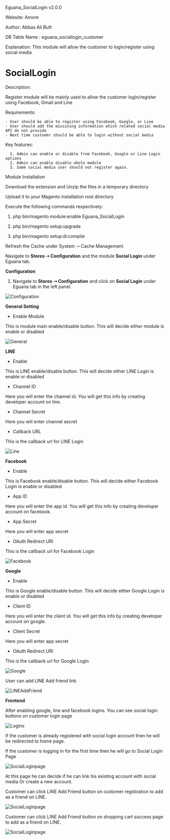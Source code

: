 Eguana_SocialLogin v2.0.0

Website: Amore

Author: Abbas Ali Butt

DB Table Name : eguana_sociallogin_customer
 
Explanation: This module will allow the customer to login/register using social media

# SocialLogin

Description:

Register module will be mainly used to allow the customer login/register using Facebook, Gmail and Line

Requirements:

    - User should be able to register using Facebook, Google, or Line
    - User should add the missining information which related social media API do not provide
    - Next time custoemr should be able to login without social media


Key features:

      1. Admin can enable or disable from Facebook, Google or Line Login options
      2. Admin can enable disable whole module
      3. Same social media user should not register again. 

Module Installation

Download the extension and Unzip the files in a temporary directory

Upload it to your Magento installation root directory

Execute the following commands respectively:

1.  php bin/magento module:enable Eguana_SocialLogin

2.  php bin/magento setup:upgrade

3.  php bin/magento setup:di:compile

Refresh the Cache under System ⇾ Cache Management

Navigate to **Stores ⇾ Configuration** and the module **Social Login** under Eguana tab.


**Configuration**

1. Navigate to **Stores ⇾ Configuration** and click on **Social Login** under Eguana tab in the left panel.

 ![Configuration](https://i.ibb.co/hYLjrtw/social-login.png)
 
**General Setting**

* Enable Module

This is module main enable/disable button. This will decide either module is enable or disabled

 ![General](https://i.ibb.co/HYQGNpn/enable.png)

**LINE**

* Enable

This is LINE enable/disable button. This will decide either LINE Login is enable or disabled

* Channel ID

Here you will enter the channel id. You will get this info by creating developer account on line.

* Channel Secret

Here you will enter channel secret

* Callback URL

This is the callback url for LINE Login

 ![Line](https://i.ibb.co/zSNPzyD/line.png)
 
**Facebook**

* Enable

This is Facebook enable/disable button. This will decide either Facebook Login is enable or disabled

* App ID

Here you will enter the app id. You will get this info by creating developer account on facebook.

* App Secret

Here you will enter app secret

* OAuth Redirect URI

This is the callback url for Facebook Login

 ![Facebook](https://i.ibb.co/bNJfp3W/facebook.png)
 
**Google**

* Enable

This is Google enable/disable button. This will decide either Google Login is enable or disabled

* Client ID

Here you will enter the client id. You will get this info by creating developer account on google.

* Client Secret

Here you will enter app secret

* OAuth Redirect URI

This is the callback url for Google Login

 ![Google](https://i.ibb.co/sVvhY06/google.png)

User can add LINE Add friend link

 ![LINEAddFriend](https://i.ibb.co/svt0JjH/lineaddfriendup-date.png)

**Frontend**

After enabling google, line and facebook logins.
You can see social login buttons on customer login page

 ![Logins](https://i.ibb.co/hX3Q8T9/logins.png)

If the customer is already registered with social login account then he will be redirected to home page.

If the customer is logging in for the first time then he will go to Social Login Page

 ![SocialLoginpage](https://i.ibb.co/TLxdz0r/sociallogin.png)

At this page he can decide if he can link his existing account with social media Or create a new account.

Customer can click LINE Add Friend button on customer registration to add as a friend on LINE.

 ![SocialLoginpage](https://i.ibb.co/pWvLDHr/regisline.png)

Customer can click LINE Add Friend button on shopping cart success page to add as a friend on LINE.

 ![SocialLoginpage](https://i.ibb.co/xs8jJ22/cartline.png)

